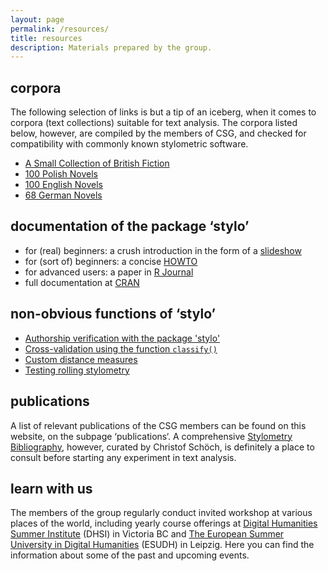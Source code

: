 ```yaml
---
layout: page
permalink: /resources/
title: resources
description: Materials prepared by the group.
---
```







## corpora

The following selection of links is but a tip of an iceberg, when it comes to corpora (text collections) suitable for text analysis. The corpora listed below, however, are compiled by the members of CSG, and checked for compatibility with commonly known stylometric software. 

* [A Small Collection of British Fiction](https://github.com/computationalstylistics/A_Small_Collection_of_British_Fiction)  
* [100 Polish Novels](https://github.com/computationalstylistics/100_polish_novels)  
* [100 English Novels](https://github.com/computationalstylistics/100_english_novels)  
* [68 German Novels](https://github.com/computationalstylistics/68_german_novels)  




## documentation of the package ‘stylo’

* for (real) beginners: a crush introduction in the form of a [slideshow](https://computationalstylistics.github.io/stylo_nutshell/)
* for (sort of) beginners: a concise [HOWTO](https://sites.google.com/site/computationalstylistics/stylo/stylo_howto.pdf)
* for advanced users: a paper in [R Journal](https://journal.r-project.org/archive/2016/RJ-2016-007/RJ-2016-007.pdf)
* full documentation at [CRAN](https://cran.r-project.org/web/packages/stylo/stylo.pdf)




## non-obvious functions of ‘stylo’

* [Authorship verification with the package 'stylo'](https://computationalstylistics.github.io/docs/imposters)
* [Cross-validation using the function `classify()`](https://computationalstylistics.github.io/docs/cross_validation)
* [Custom distance measures](https://computationalstylistics.github.io/docs/custom_distances)
* [Testing rolling stylometry](https://computationalstylistics.github.io/docs/rolling_stylometry)





## publications

A list of relevant publications of the CSG members can be found on this website, on the subpage ‘publications‘. A comprehensive [Stylometry Bibliography](https://www.zotero.org/groups/643516/stylometry_bibliography), however, curated by Christof Schöch, is definitely a place to consult before starting any experiment in text analysis.

## learn with us

The members of the group regularly conduct invited workshop at various places of the world, including yearly course offerings at [Digital Humanities Summer Institute](http://www.dhsi.org/index.php) (DHSI) in Victoria BC and [The European Summer University in Digital Humanities](http://www.culingtec.uni-leipzig.de/ESU_C_T/node/97) (ESUDH) in Leipzig. Here you can find the information about some of the past and upcoming events.

